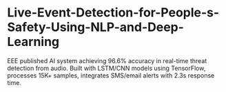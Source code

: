 # Live-Event-Detection-for-People-s-Safety-Using-NLP-and-Deep-Learning
EEE published AI system achieving 96.6% accuracy in real-time threat detection from audio. Built with LSTM/CNN models using TensorFlow, processes 15K+ samples, integrates SMS/email alerts with 2.3s response time.
